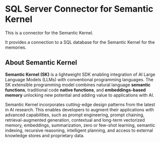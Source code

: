 ﻿# SQL Server Connector for Semantic Kernel

This is a connector for the Semantic Kernel.

It provides a connection to a SQL database for the Semantic Kernel for the memories.

## About Semantic Kernel

**Semantic Kernel (SK)** is a lightweight SDK enabling integration of AI Large
Language Models (LLMs) with conventional programming languages. The SK
extensible programming model combines natural language **semantic functions**,
traditional code **native functions**, and **embeddings-based memory** unlocking
new potential and adding value to applications with AI.

Semantic Kernel incorporates cutting-edge design patterns from the latest in AI
research. This enables developers to augment their applications with advanced
capabilities, such as prompt engineering, prompt chaining, retrieval-augmented
generation, contextual and long-term vectorized memory, embeddings,
summarization, zero or few-shot learning, semantic indexing, recursive
reasoning, intelligent planning, and access to external knowledge stores and
proprietary data.